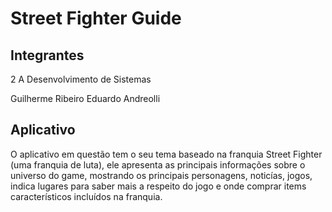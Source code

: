 # Street Fighter Guide

## Integrantes

2 A Desenvolvimento de Sistemas

Guilherme Ribeiro 
Eduardo Andreolli


## Aplicativo


O aplicativo em questão tem o seu tema baseado na franquia Street Fighter (uma franquia de luta), ele apresenta 
as principais informações sobre o universo do game, mostrando os principais personagens, noticías, jogos, 
indica lugares para saber mais a respeito do jogo e onde comprar items característicos incluídos na franquia.

